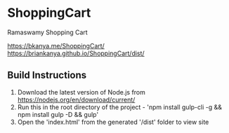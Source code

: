 # ShoppingCart
Ramaswamy Shopping Cart

https://bkanya.me/ShoppingCart/
https://briankanya.github.io/ShoppingCart/dist/

## Build Instructions

1. Download the latest version of Node.js from https://nodejs.org/en/download/current/
2. Run this in the root directory of the project - 'npm install gulp-cli -g && npm install gulp -D && gulp'
3. Open the 'index.html' from the generated '/dist' folder to view site
